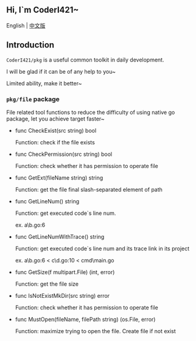 

## Hi, I`m CoderI421~

English | [中文版](https://github.com/CoderI421/pkg/blob/main/README_CN.md)

## Introduction

`CoderI421/pkg`  is a  useful common toolkit in daily development.

I will be glad if it can be of any help to you~

Limited ability, make it better~

### `pkg/file` package

File related tool functions to reduce the difficulty of using native go package,  let you achieve target faster~

- func CheckExist(src string) bool

  Function: check if the file exists

- func CheckPermission(src string) bool

  Function: check whether it has permission to operate file

- func GetExt(fileName string) string

  Function: get the file final slash-separated element of path

- func GetLineNum() string

  Function: get executed code`s line num. 

  ex. a\b.go:6

- func GetLineNumWithTrace() string

  Function: get executed code`s line num and its trace link in its project

  ex. a\b.go:6 < c\d.go:10 < cmd\main.go

- func GetSize(f multipart.File) (int, error)

  Function: get the file size

- func IsNotExistMkDir(src string) error

  Function: check whether it has permission to operate file

- func MustOpen(fileName, filePath string) (os.File, error)

  Function: maximize trying to open the file. Create file if not exist